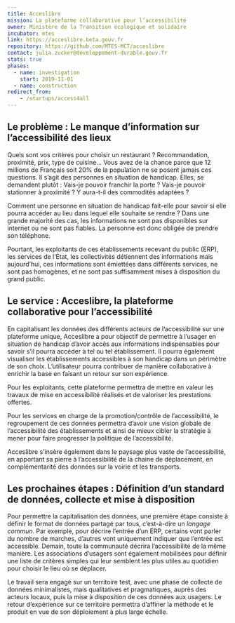 ```yaml
---
title: Acceslibre
mission: La plateforme collaborative pour l’accessibilité
owner: Ministère de la Transition écologique et solidaire
incubator: mtes
link: https://acceslibre.beta.gouv.fr
repository: https://github.com/MTES-MCT/acceslibre
contact: julia.zucker@developpement-durable.gouv.fr
stats: true
phases:
  - name: investigation
    start: 2019-11-01
  - name: construction
redirect_from:
    - /startups/access4all
---
```


## Le problème : Le manque d’information sur l’accessibilité des lieux

Quels sont vos critères pour choisir un restaurant ? Recommandation, proximité, prix, type de cuisine… Vous avez de la chance parce que 12 millions de Français soit 20% de la population ne se posent jamais ces questions. Il s’agit des personnes en situation de handicap. Elles, se demandent plutôt : Vais-je pouvoir franchir la porte ? Vais-je pouvoir stationner à proximité ? Y aura-t-il des commodités adaptées ?

Comment une personne en situation de handicap fait-elle pour savoir si elle pourra accéder au lieu dans lequel elle souhaite se rendre ? Dans une grande majorité des cas, les informations ne sont pas disponibles sur internet ou ne sont pas fiables. La personne est donc obligée de prendre son téléphone.

Pourtant, les exploitants de ces établissements recevant du public (ERP), les services de l’État, les collectivités détiennent des informations mais aujourd’hui, ces informations sont émiettées dans différents services, ne sont pas homogènes, et ne sont pas suffisamment mises à disposition du grand public.

## Le service : Acceslibre, la plateforme collaborative pour l’accessibilité

En capitalisant les données des différents acteurs de l’accessibilité sur une plateforme unique, Acceslibre a pour objectif de permettre à l’usager en situation de handicap d’avoir accès aux informations indispensables pour savoir s’il pourra accéder à tel ou tel établissement. Il pourra également visualiser les établissements accessibles à son handicap dans un périmètre de son choix. L’utilisateur pourra contribuer de manière collaborative à enrichir la base en faisant un retour sur son expérience.

Pour les exploitants, cette plateforme permettra de mettre en valeur les travaux de mise en accessibilité réalisés et de valoriser les prestations offertes.

Pour les services en charge de la promotion/contrôle de l’accessibilité, le regroupement de ces données permettra d’avoir une vision globale de l’accessibilité des établissements et ainsi de mieux cibler la stratégie à mener pour faire progresser la politique de l’accessibilité.

Acceslibre s’insère également dans le paysage plus vaste de l’accessibilité, en apportant sa pierre à l’accessibilité de la chaine de déplacement, en complémentarité des données sur la voirie et les transports.

## Les prochaines étapes : Définition d’un standard de données, collecte et mise à disposition

Pour permettre la capitalisation des données, une première étape consiste à définir le format de données partagé par tous, c’est-à-dire un _langage commun_. Par exemple, pour décrire l’entrée d’un ERP, certains vont parler du nombre de marches, d’autres vont uniquement indiquer que l’entrée est accessible. Demain, toute la communauté décrira l’accessibilité de la même manière. Les associations d’usagers sont également mobilisées pour définir une liste de critères simples qui leur semblent les plus utiles au quotidien pour choisir le lieu où se déplacer.

Le travail sera engagé sur un territoire test, avec une phase de collecte de données minimalistes, mais qualitatives et pragmatiques, auprès des acteurs locaux, puis la mise à disposition de ces données aux usagers. Le retour d’expérience sur ce territoire permettra d’affiner la méthode et le produit en vue de son déploiement à plus large échelle.
